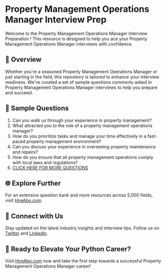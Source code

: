 # Property Management Operations Manager Interview Prep

Welcome to the Property Management Operations Manager Interview Preparation ! This resource is designed to help you ace your Property Management Operations Manager interviews with confidence.

## 🚀 Overview

Whether you're a seasoned Property Management Operations Manager or just starting in the field, this repository is tailored to enhance your interview readiness. We've curated a set of sample questions commonly asked in Property Management Operations Manager interviews to help you prepare and succeed.

## 📝 Sample Questions

1. Can you walk us through your experience in property management?
2. What attracted you to the role of a property management operations manager?
3. How do you prioritize tasks and manage your time effectively in a fast-paced property management environment?
4. Can you discuss your experience in overseeing property maintenance and repairs?
5. How do you ensure that all property management operations comply with local laws and regulations?
6. [CLICK HERE FOR MORE QUESTIONS](https://hireabo.com/job/21_1_16/Property%20Management%20Operations%20Manager)

## 🌐 Explore Further

For an extensive question bank and more resources across 5,000 fields, visit [HireAbo.com](https://www.hireabo.com).

## 📱 Connect with Us

Stay updated on the latest industry insights and interview tips. Follow us on [Twitter](https://twitter.com/hireabo) and [LinkedIn](https://www.linkedin.com/in/hire-abo-3609972a8/).

## 🚀 Ready to Elevate Your Python Career?

Visit [HireAbo.com](https://www.hireabo.com) now and take the first step towards a successful Property Management Operations Manager career!